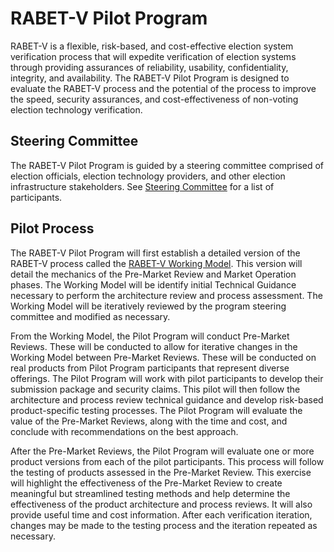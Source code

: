 # RABET-V Pilot Program

RABET-V is a flexible, risk-based, and cost-effective election system verification process that will expedite verification of election systems through providing assurances of reliability, usability, confidentiality, integrity, and availability. The RABET-V Pilot Program is designed to evaluate the RABET-V process and the potential of the process to improve the speed, security assurances, and cost-effectiveness of non-voting election technology verification. 

## Steering Committee
The RABET-V Pilot Program is guided by a steering committee comprised of election officials, election technology providers, and other election infrastructure stakeholders.
See [Steering Committee](Steering%20Committee.xlsx) for a list of participants. 

## Pilot Process

The RABET-V Pilot Program will first establish a detailed version of the RABET-V process called the [RABET-V Working Model](WorkingModel). This version will detail the mechanics of the Pre-Market Review and Market Operation phases. The Working Model will be identify initial  Technical Guidance necessary to perform the architecture review and process assessment. The Working Model will be iteratively reviewed by the program steering committee and modified as necessary. 

From the Working Model, the Pilot Program will conduct Pre-Market Reviews. These will be conducted to allow for iterative changes in the Working Model between Pre-Market Reviews. These will be conducted on real products from Pilot Program participants that represent diverse offerings. The Pilot Program will work with pilot participants to develop their submission package and security claims. This pilot will then follow the architecture and process review technical guidance and develop risk-based product-specific testing processes. The Pilot Program will evaluate the value of the Pre-Market Reviews, along with the time and cost, and conclude with recommendations on the best approach. 

After the Pre-Market Reviews, the Pilot Program will evaluate one or more product versions from each of the pilot participants. This process will follow the testing of products assessed in the Pre-Market Review. This exercise will highlight the effectiveness of the Pre-Market Review to create meaningful but streamlined testing methods and help determine the effectiveness of the product architecture and process reviews. It will also provide useful time and cost information. After each verification iteration, changes may be made to the testing process and the iteration repeated as necessary.
